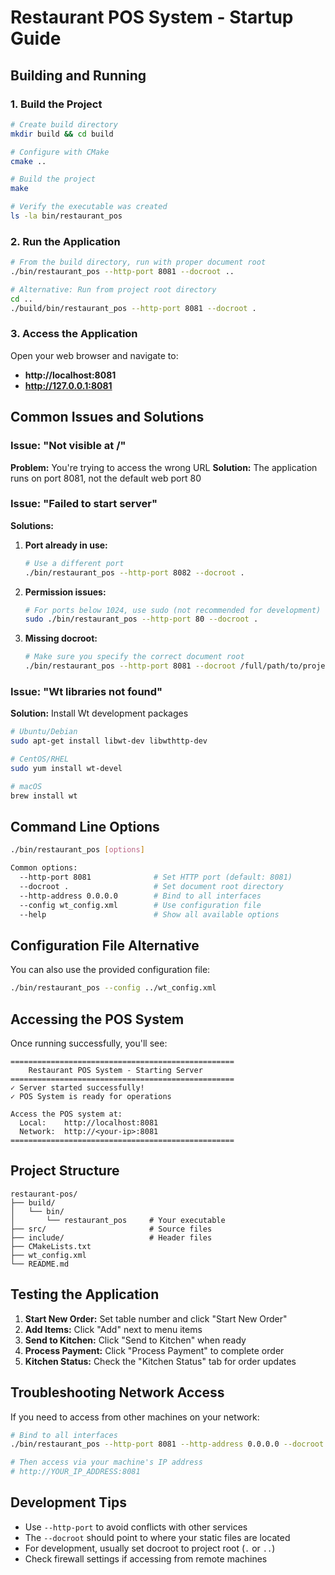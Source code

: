 # Restaurant POS System - Startup Guide

## Building and Running

### 1. Build the Project
```bash
# Create build directory
mkdir build && cd build

# Configure with CMake
cmake ..

# Build the project
make

# Verify the executable was created
ls -la bin/restaurant_pos
```

### 2. Run the Application
```bash
# From the build directory, run with proper document root
./bin/restaurant_pos --http-port 8081 --docroot ..

# Alternative: Run from project root directory
cd ..
./build/bin/restaurant_pos --http-port 8081 --docroot .
```

### 3. Access the Application
Open your web browser and navigate to:
- **http://localhost:8081**
- **http://127.0.0.1:8081**

## Common Issues and Solutions

### Issue: "Not visible at /"
**Problem:** You're trying to access the wrong URL
**Solution:** The application runs on port 8081, not the default web port 80

### Issue: "Failed to start server"
**Solutions:**
1. **Port already in use:**
   ```bash
   # Use a different port
   ./bin/restaurant_pos --http-port 8082 --docroot .
   ```

2. **Permission issues:**
   ```bash
   # For ports below 1024, use sudo (not recommended for development)
   sudo ./bin/restaurant_pos --http-port 80 --docroot .
   ```

3. **Missing docroot:**
   ```bash
   # Make sure you specify the correct document root
   ./bin/restaurant_pos --http-port 8081 --docroot /full/path/to/project
   ```

### Issue: "Wt libraries not found"
**Solution:** Install Wt development packages
```bash
# Ubuntu/Debian
sudo apt-get install libwt-dev libwthttp-dev

# CentOS/RHEL
sudo yum install wt-devel

# macOS
brew install wt
```

## Command Line Options

```bash
./bin/restaurant_pos [options]

Common options:
  --http-port 8081              # Set HTTP port (default: 8081)
  --docroot .                   # Set document root directory
  --http-address 0.0.0.0        # Bind to all interfaces
  --config wt_config.xml        # Use configuration file
  --help                        # Show all available options
```

## Configuration File Alternative

You can also use the provided configuration file:
```bash
./bin/restaurant_pos --config ../wt_config.xml
```

## Accessing the POS System

Once running successfully, you'll see:
```
==================================================
    Restaurant POS System - Starting Server
==================================================
✓ Server started successfully!
✓ POS System is ready for operations

Access the POS system at:
  Local:    http://localhost:8081
  Network:  http://<your-ip>:8081
==================================================
```

## Project Structure
```
restaurant-pos/
├── build/
│   └── bin/
│       └── restaurant_pos     # Your executable
├── src/                       # Source files
├── include/                   # Header files
├── CMakeLists.txt
├── wt_config.xml
└── README.md
```

## Testing the Application

1. **Start New Order:** Set table number and click "Start New Order"
2. **Add Items:** Click "Add" next to menu items
3. **Send to Kitchen:** Click "Send to Kitchen" when ready
4. **Process Payment:** Click "Process Payment" to complete order
5. **Kitchen Status:** Check the "Kitchen Status" tab for order updates

## Troubleshooting Network Access

If you need to access from other machines on your network:
```bash
# Bind to all interfaces
./bin/restaurant_pos --http-port 8081 --http-address 0.0.0.0 --docroot .

# Then access via your machine's IP address
# http://YOUR_IP_ADDRESS:8081
```

## Development Tips

- Use `--http-port` to avoid conflicts with other services
- The `--docroot` should point to where your static files are located
- For development, usually set docroot to project root (`.` or `..`)
- Check firewall settings if accessing from remote machines
